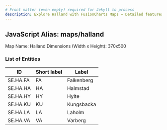 ```yaml
---
# Front matter (even empty) required for Jekyll to process
description: Explore Halland with FusionCharts Maps – Detailed features for seamless integration. Try now & enhance your data visualization today! 
---
```


## JavaScript Alias: maps/halland

Map Name: Halland
Dimensions (Width x Height): 370x500





### List of Entities

ID | Short label | Label
---|---|---|
SE.HA.FA|FA|Falkenberg
SE.HA.HA|HA|Halmstad
SE.HA.HY|HY|Hylte
SE.HA.KU|KU|Kungsbacka
SE.HA.LA|LA|Laholm
SE.HA.VA|VA|Varberg

